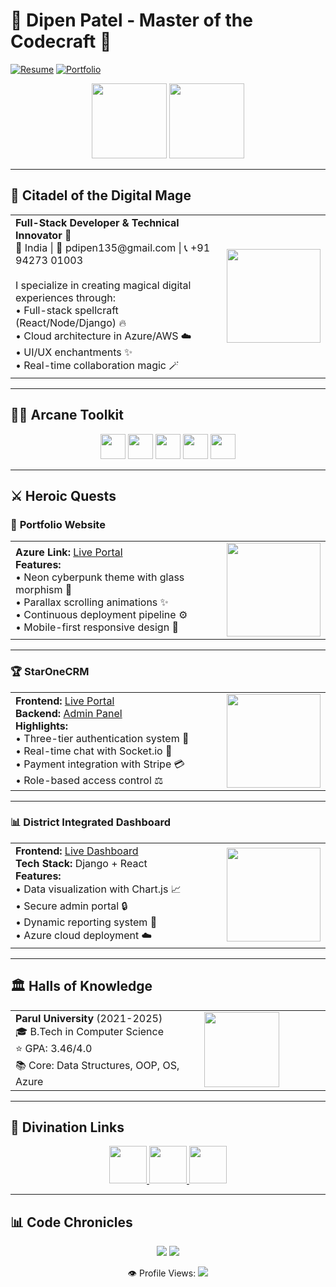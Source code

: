 # 🐉 **Dipen Patel - Master of the Codecraft** 🚀
[![Resume](https://img.shields.io/badge/Download_Resume-4285F4?style=for-the-badge&logo=google-drive&logoColor=white)](https://drive.google.com/uc?export=download&id=17qtNnhWm3CC3_0xxX8U8Ew1zj088J9ft)
[![Portfolio](https://img.shields.io/badge/Portfolio-00f0ff?style=for-the-badge&logo=azure-devops&logoColor=white)](https://azure-portfolio.alynor.wiki)

<div align="center">
  <img src="https://media.giphy.com/media/QTfXAAEjB3BfZ7sDnY/giphy.gif" width="120">
  <img src="https://media.giphy.com/media/Ll5OhYQ8neLhJdgdZT/giphy.gif" width="120">
</div>

---

## 🏰 **Citadel of the Digital Mage**
<table>
  <tr>
    <td width="70%">
      <strong>Full-Stack Developer & Technical Innovator</strong> 🔮<br>
      📍 India | 📧 pdipen135@gmail.com | 📞 +91 94273 01003<br><br>
      I specialize in creating magical digital experiences through:<br>
      • Full-stack spellcraft (React/Node/Django) 🔥<br>
      • Cloud architecture in Azure/AWS ☁️<br>
      • UI/UX enchantments ✨<br>
      • Real-time collaboration magic 🪄
    </td>
    <td>
      <img src="https://media.giphy.com/media/zhYSVCirREeIZtONCI/giphy.gif" width="150">
    </td>
  </tr>
</table>

---

## 🧙‍♂️ **Arcane Toolkit**
<div align="center">
  <img src="https://img.icons8.com/3d-fluency/50/python.png" width="40">
  <img src="https://img.icons8.com/3d-fluency/50/react.png" width="40">
  <img src="https://img.icons8.com/3d-fluency/50/azure.png" width="40">
  <img src="https://img.icons8.com/3d-fluency/50/mongodb.png" width="40">
  <img src="https://img.icons8.com/3d-fluency/50/github.png" width="40">
</div>

---

## ⚔️ **Heroic Quests**

### 🏰 **Portfolio Website**
<table>
  <tr>
    <td width="70%">
      <strong>Azure Link:</strong> <a href="https://azure-portfolio.alynor.wiki">Live Portal</a><br>
      <strong>Features:</strong><br>
      • Neon cyberpunk theme with glass morphism 🌆<br>
      • Parallax scrolling animations ✨<br>
      • Continuous deployment pipeline ⚙️<br>
      • Mobile-first responsive design 📱
    </td>
    <td>
      <img src="https://github.com/user-attachments/assets/62ae9754-7b7e-4bd3-9943-1dc9323e78f3" width="150">
    </td>
  </tr>
</table>

---

### 🏆 **StarOneCRM**
<table>
  <tr>
    <td width="70%">
      <strong>Frontend:</strong> <a href="https://polite-field-09918cc00.4.azurestaticapps.net">Live Portal</a><br>
      <strong>Backend:</strong> <a href="http://internship-fta5hkg7e8eaecf7.westindia-01.azurewebsites.net">Admin Panel</a><br>
      <strong>Highlights:</strong><br>
      • Three-tier authentication system 🔐<br>
      • Real-time chat with Socket.io 💬<br>
      • Payment integration with Stripe 💳<br>
      • Role-based access control ⚖️
    </td>
    <td>
      <img src="https://github.com/user-attachments/assets/3134d68e-4cd8-48a6-a0bb-26fd14550e87" width="150">
    </td>
  </tr>
</table>

---

### 📊 **District Integrated Dashboard**
<table>
  <tr>
    <td width="70%">
      <strong>Frontend:</strong> <a href="https://ambitious-bush-0645df200.5.azurestaticapps.net/">Live Dashboard</a><br>
      <strong>Tech Stack:</strong> Django + React<br>
      <strong>Features:</strong><br>
      • Data visualization with Chart.js 📈<br>
      • Secure admin portal 🔒<br>
      • Dynamic reporting system 📑<br>
      • Azure cloud deployment ☁️
    </td>
    <td>
      <img src="https://github.com/user-attachments/assets/9fae86b1-4110-4378-adb6-1ea624ae4321" width="150">
    </td>
  </tr>
</table>

---

## 🏛️ **Halls of Knowledge**
<table>
  <tr>
    <td width="60%">
      <strong>Parul University</strong> (2021-2025)<br>
      🎓 B.Tech in Computer Science<br>
      ⭐ GPA: 3.46/4.0<br>
      📚 Core: Data Structures, OOP, OS, Azure
    </td>
    <td>
      <img src="https://media.giphy.com/media/3o6nV9GggyrpElCF6U/giphy.gif" width="120">
    </td>
  </tr>
</table>

---

## 🔮 **Divination Links**
<div align="center">
  <a href="https://github.com/DOodle25">
    <img src="https://img.icons8.com/3d-fluency/50/github.png" width="60">
  </a>
  <a href="https://www.linkedin.com/in/dipen-patel-792296260/">
    <img src="https://img.icons8.com/3d-fluency/50/linkedin.png" width="60">
  </a>
  <a href="https://leetcode.com/DIPEN125/">
    <img src="https://img.icons8.com/3d-fluency/50/python.png" width="60">
  </a>
</div>

---

## 📊 **Code Chronicles**
<div align="center">
  <img src="https://github-profile-summary-cards.vercel.app/api/cards/profile-details?username=DOodle25&theme=github_dark">
  <img src="https://github-readme-streak-stats.herokuapp.com/?user=DOodle25&theme=dark">
</div>

<p align="center"> 
  👁️ Profile Views: <img src="https://komarev.com/ghpvc/?username=DOodle25&label=Visitors&color=00f0ff&style=flat">
</p>
